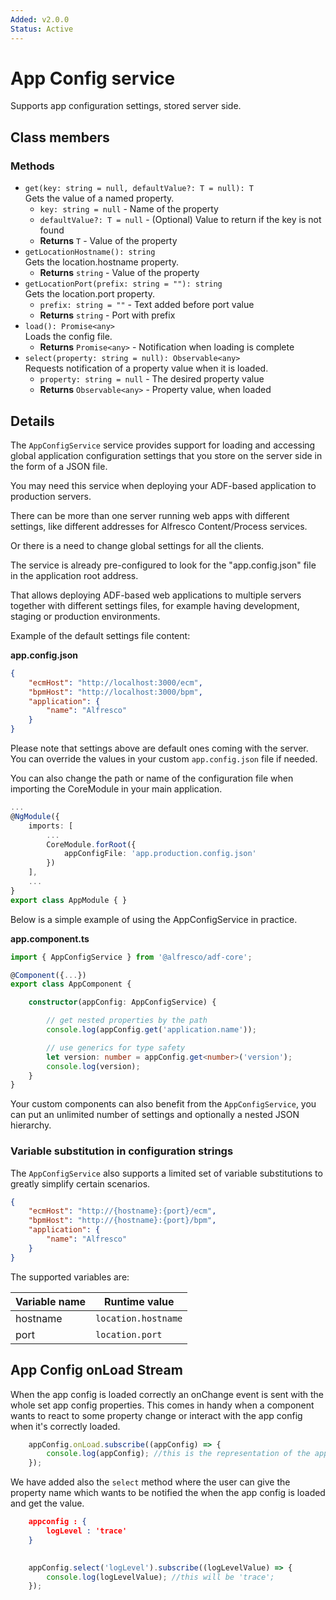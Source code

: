 ```yaml
---
Added: v2.0.0
Status: Active
---
```


# App Config service

Supports app configuration settings, stored server side.

## Class members

### Methods

-   `get(key: string = null, defaultValue?: T = null): T`<br/>
    Gets the value of a named property.
    -   `key: string = null` -  Name of the property
    -   `defaultValue?: T = null` - (Optional) Value to return if the key is not found
    -   **Returns** `T` - Value of the property
-   `getLocationHostname(): string`<br/>
    Gets the location.hostname property.
    -   **Returns** `string` - Value of the property
-   `getLocationPort(prefix: string = ""): string`<br/>
    Gets the location.port property.
    -   `prefix: string = ""` -  Text added before port value
    -   **Returns** `string` - Port with prefix
-   `load(): Promise<any>`<br/>
    Loads the config file.
    -   **Returns** `Promise<any>` - Notification when loading is complete
-   `select(property: string = null): Observable<any>`<br/>
    Requests notification of a property value when it is loaded.
    -   `property: string = null` -  The desired property value
    -   **Returns** `Observable<any>` - Property value, when loaded

## Details

The `AppConfigService` service provides support for loading and accessing global application configuration settings that you store on the server side in the form of a JSON file.

You may need this service when deploying your ADF-based application to production servers.

There can be more than one server running web apps with different settings, like different addresses for Alfresco Content/Process services.

Or there is a need to change global settings for all the clients.

The service is already pre-configured to look for the "app.config.json" file in the application root address.

That allows deploying ADF-based web applications to multiple servers together with different settings files, for example having development, staging or production environments.

Example of the default settings file content:

**app.config.json**

```json
{
    "ecmHost": "http://localhost:3000/ecm",
    "bpmHost": "http://localhost:3000/bpm",
    "application": {
        "name": "Alfresco"
    }
}
```

Please note that settings above are default ones coming with the server. 
You can override the values in your custom `app.config.json` file if needed. 

You can also change the path or name of the configuration file when importing the CoreModule in your main application.

```ts
...
@NgModule({
    imports: [
        ...
        CoreModule.forRoot({
            appConfigFile: 'app.production.config.json'
        })
    ],
    ...
}
export class AppModule { }
```

Below is a simple example of using the AppConfigService in practice. 

**app.component.ts**

```ts
import { AppConfigService } from '@alfresco/adf-core';

@Component({...})
export class AppComponent {

    constructor(appConfig: AppConfigService) {

        // get nested properties by the path
        console.log(appConfig.get('application.name'));

        // use generics for type safety 
        let version: number = appConfig.get<number>('version');
        console.log(version);
    }
}
```

Your custom components can also benefit from the `AppConfigService`,
you can put an unlimited number of settings and optionally a nested JSON hierarchy.

### Variable substitution in configuration strings

The `AppConfigService` also supports a limited set of variable substitutions to greatly simplify certain scenarios.

```json
{
    "ecmHost": "http://{hostname}:{port}/ecm",
    "bpmHost": "http://{hostname}:{port}/bpm",
    "application": {
        "name": "Alfresco"
    }
}
```

The supported variables are:

| Variable name | Runtime value |
| ------------- | ------------- |
| hostname | `location.hostname` |
| port | `location.port` |

## App Config onLoad Stream

When the app config is loaded correctly an onChange event is sent with the whole set app config properties. This comes in handy when a component wants to react to some property change or interact with the app config when it's correctly loaded.

```ts
    appConfig.onLoad.subscribe((appConfig) => {
        console.log(appConfig); //this is the representation of the app-config
    });
```

We have added also the `select` method where the user can give the property name which wants to be notified the when the app config is loaded and get the value.

```json
    appconfig : {
        logLevel : 'trace'
    }
```

```ts
    
    appConfig.select('logLevel').subscribe((logLevelValue) => {
        console.log(logLevelValue); //this will be 'trace';
    });
```
